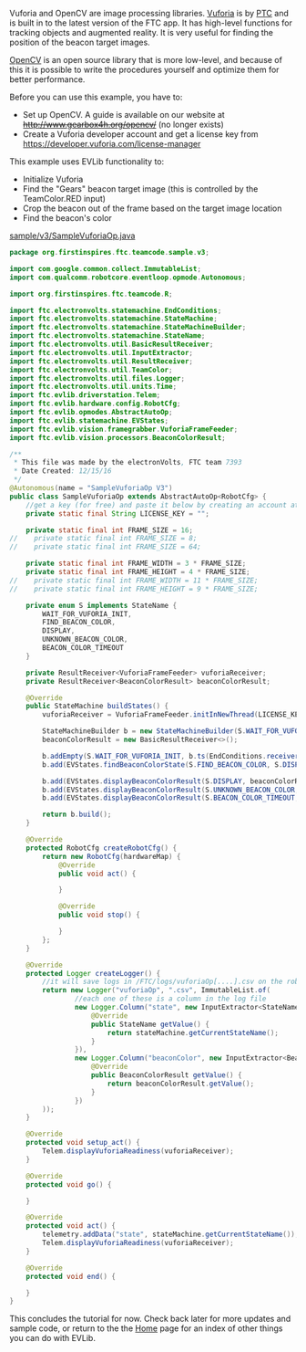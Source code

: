 Vuforia and OpenCV are image processing libraries. [Vuforia](https://www.vuforia.com/) is by [PTC](http://www.ptc.com/) and is built in to the latest version of the FTC app. It has high-level functions for tracking objects and augmented reality. It is very useful for finding the position of the beacon target images.

[OpenCV](http://opencv.org/) is an open source library that is more low-level, and because of this it is possible to write the procedures yourself and optimize them for better performance.

Before you can use this example, you have to:

* Set up OpenCV. A guide is available on our website at ~~http://www.gearbox4h.org/opencv/~~ (no longer exists)
* Create a Vuforia developer account and get a license key from https://developer.vuforia.com/license-manager

This example uses EVLib functionality to:

* Initialize Vuforia
* Find the "Gears" beacon target image (this is controlled by the TeamColor.RED input)
* Crop the beacon out of the frame based on the target image location
* Find the beacon's color

[sample/v3/SampleVuforiaOp.java](https://github.com/FTC7393/EVLib/blob/master/sample/v3/SampleVuforiaOp.java)
```java
package org.firstinspires.ftc.teamcode.sample.v3;

import com.google.common.collect.ImmutableList;
import com.qualcomm.robotcore.eventloop.opmode.Autonomous;

import org.firstinspires.ftc.teamcode.R;

import ftc.electronvolts.statemachine.EndConditions;
import ftc.electronvolts.statemachine.StateMachine;
import ftc.electronvolts.statemachine.StateMachineBuilder;
import ftc.electronvolts.statemachine.StateName;
import ftc.electronvolts.util.BasicResultReceiver;
import ftc.electronvolts.util.InputExtractor;
import ftc.electronvolts.util.ResultReceiver;
import ftc.electronvolts.util.TeamColor;
import ftc.electronvolts.util.files.Logger;
import ftc.electronvolts.util.units.Time;
import ftc.evlib.driverstation.Telem;
import ftc.evlib.hardware.config.RobotCfg;
import ftc.evlib.opmodes.AbstractAutoOp;
import ftc.evlib.statemachine.EVStates;
import ftc.evlib.vision.framegrabber.VuforiaFrameFeeder;
import ftc.evlib.vision.processors.BeaconColorResult;

/**
 * This file was made by the electronVolts, FTC team 7393
 * Date Created: 12/15/16
 */
@Autonomous(name = "SampleVuforiaOp V3")
public class SampleVuforiaOp extends AbstractAutoOp<RobotCfg> {
    //get a key (for free) and paste it below by creating an account at https://developer.vuforia.com/license-manager
    private static final String LICENSE_KEY = "";

    private static final int FRAME_SIZE = 16;
//    private static final int FRAME_SIZE = 8;
//    private static final int FRAME_SIZE = 64;

    private static final int FRAME_WIDTH = 3 * FRAME_SIZE;
    private static final int FRAME_HEIGHT = 4 * FRAME_SIZE;
//    private static final int FRAME_WIDTH = 11 * FRAME_SIZE;
//    private static final int FRAME_HEIGHT = 9 * FRAME_SIZE;

    private enum S implements StateName {
        WAIT_FOR_VUFORIA_INIT,
        FIND_BEACON_COLOR,
        DISPLAY,
        UNKNOWN_BEACON_COLOR,
        BEACON_COLOR_TIMEOUT
    }

    private ResultReceiver<VuforiaFrameFeeder> vuforiaReceiver;
    private ResultReceiver<BeaconColorResult> beaconColorResult;

    @Override
    public StateMachine buildStates() {
        vuforiaReceiver = VuforiaFrameFeeder.initInNewThread(LICENSE_KEY, R.id.cameraMonitorViewId, FRAME_WIDTH, FRAME_HEIGHT);

        StateMachineBuilder b = new StateMachineBuilder(S.WAIT_FOR_VUFORIA_INIT);
        beaconColorResult = new BasicResultReceiver<>();

        b.addEmpty(S.WAIT_FOR_VUFORIA_INIT, b.ts(EndConditions.receiverReady(vuforiaReceiver), S.FIND_BEACON_COLOR));
        b.add(EVStates.findBeaconColorState(S.FIND_BEACON_COLOR, S.DISPLAY, S.UNKNOWN_BEACON_COLOR, S.BEACON_COLOR_TIMEOUT, Time.fromSeconds(10), vuforiaReceiver, beaconColorResult, TeamColor.RED, 4, true));

        b.add(EVStates.displayBeaconColorResult(S.DISPLAY, beaconColorResult));
        b.add(EVStates.displayBeaconColorResult(S.UNKNOWN_BEACON_COLOR, beaconColorResult));
        b.add(EVStates.displayBeaconColorResult(S.BEACON_COLOR_TIMEOUT, beaconColorResult));

        return b.build();
    }

    @Override
    protected RobotCfg createRobotCfg() {
        return new RobotCfg(hardwareMap) {
            @Override
            public void act() {

            }

            @Override
            public void stop() {

            }
        };
    }

    @Override
    protected Logger createLogger() {
        //it will save logs in /FTC/logs/vuforiaOp[....].csv on the robot controller phone
        return new Logger("vuforiaOp", ".csv", ImmutableList.of(
                //each one of these is a column in the log file
                new Logger.Column("state", new InputExtractor<StateName>() {
                    @Override
                    public StateName getValue() {
                        return stateMachine.getCurrentStateName();
                    }
                }),
                new Logger.Column("beaconColor", new InputExtractor<BeaconColorResult>() {
                    @Override
                    public BeaconColorResult getValue() {
                        return beaconColorResult.getValue();
                    }
                })
        ));
    }

    @Override
    protected void setup_act() {
        Telem.displayVuforiaReadiness(vuforiaReceiver);
    }

    @Override
    protected void go() {

    }

    @Override
    protected void act() {
        telemetry.addData("state", stateMachine.getCurrentStateName());
        Telem.displayVuforiaReadiness(vuforiaReceiver);
    }

    @Override
    protected void end() {

    }
}
```

This concludes the tutorial for now. Check back later for more updates and sample code, or return to
the the [Home](Home.md) page for an index of other things you can do with EVLib.